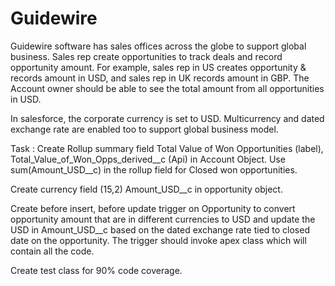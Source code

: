 # Guidewire
Guidewire software has sales offices across the globe to support global business. Sales rep create opportunities to track deals and record opportunity amount. For example, sales rep in US creates opportunity & records amount in USD, and sales rep in UK records amount in GBP.  The Account owner should be able to see the total amount from all opportunities in USD.
 
In salesforce, the corporate currency is set to USD. Multicurrency and dated exchange rate are enabled too to support global business model.
 
Task :
Create Rollup summary field Total Value of Won Opportunities (label), Total_Value_of_Won_Opps_derived__c (Api) in Account Object.
Use sum(Amount_USD__c) in the rollup field for Closed won opportunities.
 
Create currency field (15,2) Amount_USD__c in opportunity object.
 
Create before insert, before update trigger on Opportunity to convert opportunity amount that are in different currencies to USD and update the USD in Amount_USD__c based on the dated exchange rate tied to closed date on the opportunity. The trigger should invoke apex class which will contain all the code. 
 
Create test class for 90% code coverage.

